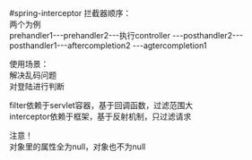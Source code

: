 #spring-interceptor
拦截器顺序：<br>
两个为例<br>
prehandler1---prehandler2---执行controller
---posthandler2---posthandler1---aftercompletion2
---agtercompletion1

使用场景：<br>
解决乱码问题<br>
对登陆进行判断

filter依赖于servlet容器，基于回调函数，过滤范围大<br>
interceptor依赖于框架，基于反射机制，只过滤请求<br>

注意！<br>
对象里的属性全为null，对象也不为null